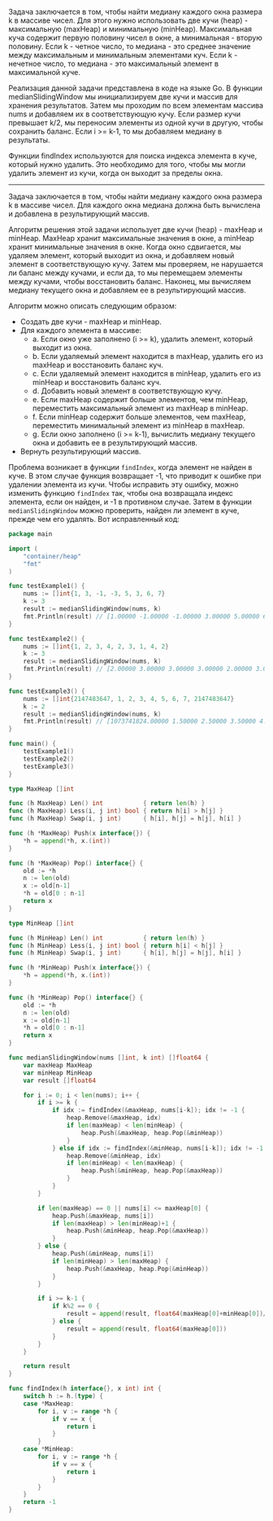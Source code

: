 Задача заключается в том, чтобы найти медиану каждого окна размера k в массиве чисел. Для этого нужно использовать две кучи (heap) - максимальную (maxHeap) и минимальную (minHeap). Максимальная куча содержит первую половину чисел в окне, а минимальная - вторую половину. Если k - четное число, то медиана - это среднее значение между максимальным и минимальным элементами куч. Если k - нечетное число, то медиана - это максимальный элемент в максимальной куче.

Реализация данной задачи представлена в коде на языке Go. В функции medianSlidingWindow мы инициализируем две кучи и массив для хранения результатов. Затем мы проходим по всем элементам массива nums и добавляем их в соответствующую кучу. Если размер кучи превышает k/2, мы переносим элементы из одной кучи в другую, чтобы сохранить баланс. Если i >= k-1, то мы добавляем медиану в результаты.

Функции findIndex используются для поиска индекса элемента в куче, который нужно удалить. Это необходимо для того, чтобы мы могли удалить элемент из кучи, когда он выходит за пределы окна.

---

Задача заключается в том, чтобы найти медиану каждого окна размера k в массиве чисел. Для каждого окна медиана должна быть вычислена и добавлена в результирующий массив.

Алгоритм решения этой задачи использует две кучи (heap) - maxHeap и minHeap. MaxHeap хранит максимальные значения в окне, а minHeap хранит минимальные значения в окне. Когда окно сдвигается, мы удаляем элемент, который выходит из окна, и добавляем новый элемент в соответствующую кучу. Затем мы проверяем, не нарушается ли баланс между кучами, и если да, то мы перемещаем элементы между кучами, чтобы восстановить баланс. Наконец, мы вычисляем медиану текущего окна и добавляем ее в результирующий массив.

Алгоритм можно описать следующим образом:

- Создать две кучи - maxHeap и minHeap.
- Для каждого элемента в массиве:
  - a. Если окно уже заполнено (i >= k), удалить элемент, который выходит из окна.
  - b. Если удаляемый элемент находится в maxHeap, удалить его из maxHeap и восстановить баланс куч.
  - c. Если удаляемый элемент находится в minHeap, удалить его из minHeap и восстановить баланс куч.
  - d. Добавить новый элемент в соответствующую кучу.
  - e. Если maxHeap содержит больше элементов, чем minHeap, переместить максимальный элемент из maxHeap в minHeap.
  - f. Если minHeap содержит больше элементов, чем maxHeap, переместить минимальный элемент из minHeap в maxHeap.
  - g. Если окно заполнено (i >= k-1), вычислить медиану текущего окна и добавить ее в результирующий массив.
- Вернуть результирующий массив.

Проблема возникает в функции `findIndex`, когда элемент не найден в куче. В этом случае функция возвращает -1, что приводит к ошибке при удалении элемента из кучи. Чтобы исправить эту ошибку, можно изменить функцию `findIndex` так, чтобы она возвращала индекс элемента, если он найден, и -1 в противном случае. Затем в функции `medianSlidingWindow` можно проверить, найден ли элемент в куче, прежде чем его удалять. Вот исправленный код:

```go
package main

import (
	"container/heap"
	"fmt"
)

func testExample1() {
	nums := []int{1, 3, -1, -3, 5, 3, 6, 7}
	k := 3
	result := medianSlidingWindow(nums, k)
	fmt.Println(result) // [1.00000 -1.00000 -1.00000 3.00000 5.00000 6.00000]
}

func testExample2() {
	nums := []int{1, 2, 3, 4, 2, 3, 1, 4, 2}
	k := 3
	result := medianSlidingWindow(nums, k)
	fmt.Println(result) // [2.00000 3.00000 3.00000 3.00000 2.00000 3.00000 2.00000]
}

func testExample3() {
	nums := []int{2147483647, 1, 2, 3, 4, 5, 6, 7, 2147483647}
	k := 2
	result := medianSlidingWindow(nums, k)
	fmt.Println(result) // [1073741824.00000 1.50000 2.50000 3.50000 4.50000 5.50000 6.50000 1073741827.00000]
}

func main() {
	testExample1()
	testExample2()
	testExample3()
}

type MaxHeap []int

func (h MaxHeap) Len() int           { return len(h) }
func (h MaxHeap) Less(i, j int) bool { return h[i] > h[j] }
func (h MaxHeap) Swap(i, j int)      { h[i], h[j] = h[j], h[i] }

func (h *MaxHeap) Push(x interface{}) {
	*h = append(*h, x.(int))
}

func (h *MaxHeap) Pop() interface{} {
	old := *h
	n := len(old)
	x := old[n-1]
	*h = old[0 : n-1]
	return x
}

type MinHeap []int

func (h MinHeap) Len() int           { return len(h) }
func (h MinHeap) Less(i, j int) bool { return h[i] < h[j] }
func (h MinHeap) Swap(i, j int)      { h[i], h[j] = h[j], h[i] }

func (h *MinHeap) Push(x interface{}) {
	*h = append(*h, x.(int))
}

func (h *MinHeap) Pop() interface{} {
	old := *h
	n := len(old)
	x := old[n-1]
	*h = old[0 : n-1]
	return x
}

func medianSlidingWindow(nums []int, k int) []float64 {
	var maxHeap MaxHeap
	var minHeap MinHeap
	var result []float64

	for i := 0; i < len(nums); i++ {
		if i >= k {
			if idx := findIndex(&maxHeap, nums[i-k]); idx != -1 {
				heap.Remove(&maxHeap, idx)
				if len(maxHeap) < len(minHeap) {
					heap.Push(&maxHeap, heap.Pop(&minHeap))
				}
			} else if idx := findIndex(&minHeap, nums[i-k]); idx != -1 {
				heap.Remove(&minHeap, idx)
				if len(minHeap) < len(maxHeap) {
					heap.Push(&minHeap, heap.Pop(&maxHeap))
				}
			}
		}

		if len(maxHeap) == 0 || nums[i] <= maxHeap[0] {
			heap.Push(&maxHeap, nums[i])
			if len(maxHeap) > len(minHeap)+1 {
				heap.Push(&minHeap, heap.Pop(&maxHeap))
			}
		} else {
			heap.Push(&minHeap, nums[i])
			if len(minHeap) > len(maxHeap) {
				heap.Push(&maxHeap, heap.Pop(&minHeap))
			}
		}

		if i >= k-1 {
			if k%2 == 0 {
				result = append(result, float64(maxHeap[0]+minHeap[0])/2.0)
			} else {
				result = append(result, float64(maxHeap[0]))
			}
		}
	}

	return result
}

func findIndex(h interface{}, x int) int {
	switch h := h.(type) {
	case *MaxHeap:
		for i, v := range *h {
			if v == x {
				return i
			}
		}
	case *MinHeap:
		for i, v := range *h {
			if v == x {
				return i
			}
		}
	}
	return -1
}
```
